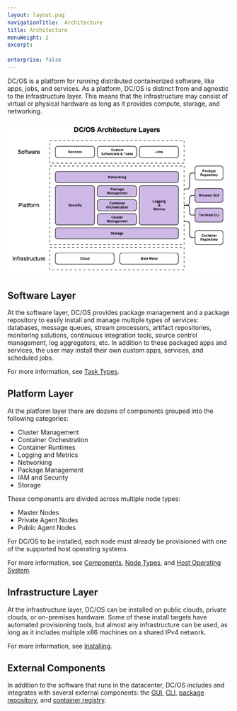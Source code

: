```yaml
---
layout: layout.pug
navigationTitle:  Architecture
title: Architecture
menuWeight: 2
excerpt:

enterprise: false
---
```


<!-- This source repo for this topic is https://github.com/dcos/dcos-docs -->


DC/OS is a platform for running distributed containerized software, like apps, jobs, and services. As a platform, DC/OS is distinct from and agnostic to the infrastructure layer. This means that the infrastructure may consist of virtual or physical hardware as long as it provides compute, storage, and networking.

![DC/OS Architecture Layers](/1.11/img/dcos-architecture-layers.png)

## Software Layer

At the software layer, DC/OS provides package management and a package repository to easily install and manage multiple types of services: databases, message queues, stream processors, artifact repositories, monitoring solutions, continuous integration tools, source control management, log aggregators, etc. In addition to these packaged apps and services, the user may install their own custom apps, services, and scheduled jobs.

For more information, see [Task Types](/1.11/overview/architecture/task-types/).

## Platform Layer

At the platform layer there are dozens of components grouped into the following categories:

- Cluster Management
- Container Orchestration
- Container Runtimes
- Logging and Metrics
- Networking
- Package Management
- IAM and Security
- Storage

These components are divided across multiple node types:

- Master Nodes
- Private Agent Nodes
- Public Agent Nodes

For DC/OS to be installed, each node must already be provisioned with one of the supported host operating systems.

For more information, see [Components](/1.11/overview/architecture/components/), [Node Types](/1.11/overview/architecture/node-types/), and [Host Operating System](/1.11/overview/concepts/#host-operating-system).

## Infrastructure Layer

At the infrastructure layer, DC/OS can be installed on public clouds, private clouds, or on-premises hardware. Some of these install targets have automated provisioning tools, but almost any infrastructure can be used, as long as it includes multiple x86 machines on a shared IPv4 network.

For more information, see [Installing](/1.11/installing/).

## External Components

In addition to the software that runs in the datacenter, DC/OS includes and integrates with several external components: the [GUI](/1.11/gui/), [CLI](/1.11/cli/), [package repository](/1.11/administering-clusters/repo/), and [container registry](/1.11/overview/concepts/#container-registry).
